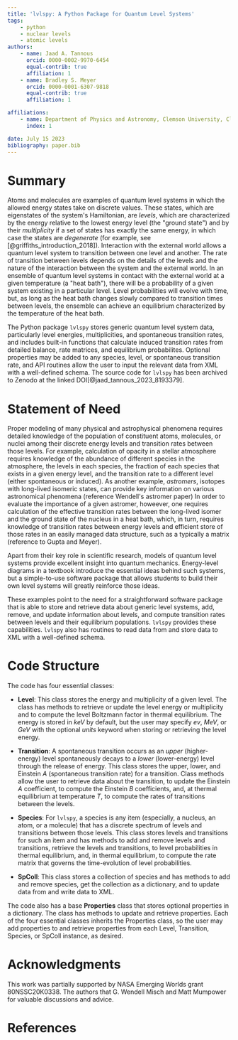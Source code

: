 ```yaml
---
title: 'lvlspy: A Python Package for Quantum Level Systems'
tags:
    - python
    - nuclear levels
    - atomic levels
authors:
    - name: Jaad A. Tannous
      orcid: 0000-0002-9970-6454
      equal-contrib: true
      affiliation: 1
    - name: Bradley S. Meyer
      orcid: 0000-0001-6307-9818
      equal-contrib: true
      affiliation: 1

affiliations:
    - name: Department of Physics and Astronomy, Clemson University, Clemson, SC, 29634
      index: 1

date: July 15 2023
bibliography: paper.bib
---
```


# Summary

Atoms and molecules are examples of quantum level systems in which the allowed energy states take on discrete values.  These states, which are eigenstates of the system's Hamiltonian, are *levels*, which are characterized by the energy relative to the lowest energy level (the "ground state") and by their *multiplicity* if a set of states has exactly the same energy, in which case the states are *degenerate* (for example, see [@griffiths_introduction_2018]).  Interaction with the external world allows a quantum level system to transition between one level and another.  The rate of transition between levels depends on the details of the levels and the nature of the interaction between the system and the external world.  In an ensemble of quantum level systems in contact with the external world at a given temperature (a "heat bath"), there will be a probability of a given system existing in a particular level.  Level probabilities will evolve with time, but, as long as the heat bath changes slowly compared to transition times between levels, the ensemble can achieve an equilibrium characterized by the temperature of the heat bath.  

The Python package ``lvlspy`` stores generic quantum level system data, particularly level energies, multiplicities, and spontaneous transition rates, and includes built-in functions that calculate induced transition rates from detailed balance, rate matrices, and equilibrium probabilites.  Optional properties may be added to any species, level, or spontaneous transition rate, and API routines allow the user to input the relevant data from XML with a well-defined schema.  The source code for ``lvlspy`` has been archived to Zenodo at the linked DOI[@jaad_tannous_2023_8193379].

# Statement of Need

Proper modeling of many physical and astrophysical phenomena requires detailed knowledge of the population of constituent atoms, molecules, or nuclei among their discrete energy levels and transition rates between those levels.  For example, calculation of opacity in a stellar atmosphere requires knowledge of the abundance of different species in the atmosphere, the levels in each species, the fraction of each species that exists in a given energy level, and the transition rate to a different level (either spontaneous or induced).  As another example, *astromers*, isotopes with long-lived isomeric states, can provide key information on various astronomical phenomena (reference Wendell's astromer paper)  In order to evaluate the importance of a given astromer, howeever, one requires calculation of the effective transition rates between the long-lived isomer and the ground state of the nucleus in a heat bath, which, in turn, requires knowledge of transition rates between energy levels and efficient store of those rates in an easily managed data structure, such as a typically a matrix (reference to Gupta and Meyer).

Apart from their key role in scientific research, models of quantum level systems provide excellent insight into quantum mechanics.  Energy-level diagrams in a textbook introduce the essential ideas behind such systems, but a simple-to-use software package that allows students to build their own level systems will greatly reinforce those ideas.

These examples point to the need for a straightforward software package that is able to store and retrieve data about generic level systems, add, remove, and update information about levels, and compute transition rates between levels and their equilibrium populations.  ``lvlspy`` provides these capabilities.  ``lvlspy`` also has routines to read data from and store data to XML with a well-defined schema.


# Code Structure

The code has four essential classes:

- **Level**: This class stores the energy and multiplicity of a given level.  The class has methods to retrieve or update the level energy or multiplicity and to compute the level Boltzmann factor in thermal equilibrium.  The energy is stored in *keV* by default, but the user may specify *ev*, *MeV*, or *GeV* with the optional *units* keyword when storing or retrieving the level energy.
    
- **Transition**: A spontaneous transition occurs as an *upper* (higher-energy) level spontaneously decays to a *lower* (lower-energy) level through the release of energy.  This class stores the upper, lower, and Einstein *A* (spontaneous transition rate) for a transition.  Class methods allow the user to retrieve data about the transition, to update the Einstein *A* coefficient, to compute the Einstein *B* coefficients, and, at thermal equilibrium at temperature *T*, to compute the rates of transitions between the levels.
    
- **Species**: For ``lvlspy``, a species is any item (especially, a nucleus, an atom, or a molecule) that has a discrete spectrum of levels and transitions between those levels.  This class stores levels and transitions for such an item and has methods to add and remove levels and transitions, retrieve the levels and transitions, to level probabilities in thermal equilibrium, and, in thermal equilibrium, to compute the rate matrix that governs the time-evolution of level probabilities.
    
- **SpColl**: This class stores a collection of species and has methods to add and remove species, get the collection as a dictionary, and to update data from and write data to XML.
    
The code also has a base **Properties** class that stores optional properties in a dictionary.  The class has methods to update and retrieve properties. Each of the four essential classes inherits the Properties class, so the user may add properties to and retrieve properties from each Level, Transition, Species, or SpColl instance, as desired.

# Acknowledgments

This work was partially supported by NASA Emerging Worlds grant 80NSSC20K0338.  The authors that G. Wendell Misch and Matt Mumpower for valuable discussions and advice.

# References
